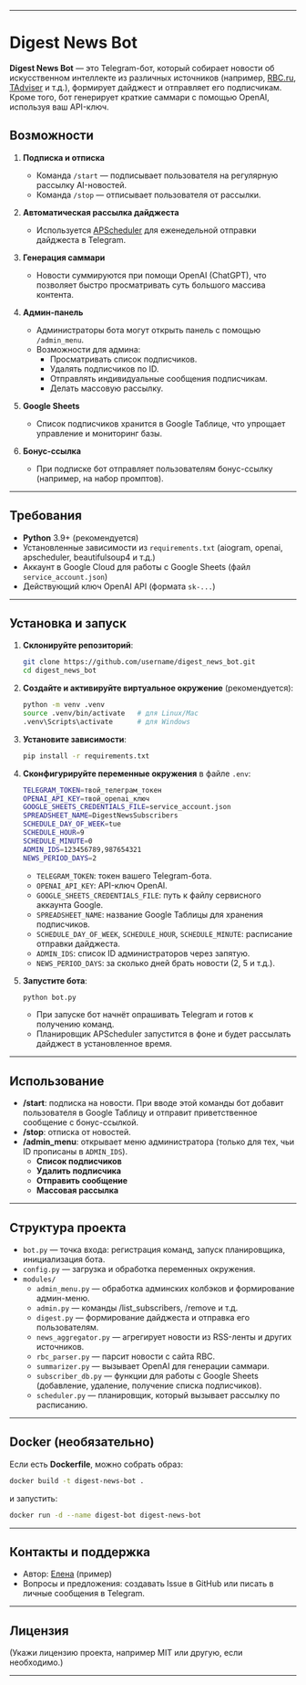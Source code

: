 
---

# Digest News Bot

**Digest News Bot** — это Telegram-бот, который собирает новости об искусственном интеллекте из различных источников (например, [RBC.ru](https://www.rbc.ru/), [TAdviser](https://tadviser.ru/) и т.д.), формирует дайджест и отправляет его подписчикам. Кроме того, бот генерирует краткие саммари с помощью OpenAI, используя ваш API-ключ.

## Возможности

1. **Подписка и отписка**  
   - Команда `/start` — подписывает пользователя на регулярную рассылку AI-новостей.  
   - Команда `/stop` — отписывает пользователя от рассылки.

2. **Автоматическая рассылка дайджеста**  
   - Используется [APScheduler](https://apscheduler.readthedocs.io/) для еженедельной отправки дайджеста в Telegram.

3. **Генерация саммари**  
   - Новости суммируются при помощи OpenAI (ChatGPT), что позволяет быстро просматривать суть большого массива контента.

4. **Админ-панель**  
   - Администраторы бота могут открыть панель с помощью `/admin_menu`.  
   - Возможности для админа:
     - Просматривать список подписчиков.  
     - Удалять подписчиков по ID.  
     - Отправлять индивидуальные сообщения подписчикам.  
     - Делать массовую рассылку.

5. **Google Sheets**  
   - Список подписчиков хранится в Google Таблице, что упрощает управление и мониторинг базы.

6. **Бонус-ссылка**  
   - При подписке бот отправляет пользователям бонус-ссылку (например, на набор промптов).

---

## Требования

- **Python** 3.9+ (рекомендуется)  
- Установленные зависимости из `requirements.txt` (aiogram, openai, apscheduler, beautifulsoup4 и т.д.)
- Аккаунт в Google Cloud для работы с Google Sheets (файл `service_account.json`)
- Действующий ключ OpenAI API (формата `sk-...`)

---

## Установка и запуск

1. **Склонируйте репозиторий**:
   ```bash
   git clone https://github.com/username/digest_news_bot.git
   cd digest_news_bot
   ```

2. **Создайте и активируйте виртуальное окружение** (рекомендуется):
   ```bash
   python -m venv .venv
   source .venv/bin/activate   # для Linux/Mac
   .venv\Scripts\activate      # для Windows
   ```

3. **Установите зависимости**:
   ```bash
   pip install -r requirements.txt
   ```

4. **Сконфигурируйте переменные окружения** в файле `.env`:
   ```bash
   TELEGRAM_TOKEN=твой_телеграм_токен
   OPENAI_API_KEY=твой_openai_ключ
   GOOGLE_SHEETS_CREDENTIALS_FILE=service_account.json
   SPREADSHEET_NAME=DigestNewsSubscribers
   SCHEDULE_DAY_OF_WEEK=tue
   SCHEDULE_HOUR=9
   SCHEDULE_MINUTE=0
   ADMIN_IDS=123456789,987654321
   NEWS_PERIOD_DAYS=2
   ```
   - `TELEGRAM_TOKEN`: токен вашего Telegram-бота.  
   - `OPENAI_API_KEY`: API-ключ OpenAI.  
   - `GOOGLE_SHEETS_CREDENTIALS_FILE`: путь к файлу сервисного аккаунта Google.  
   - `SPREADSHEET_NAME`: название Google Таблицы для хранения подписчиков.  
   - `SCHEDULE_DAY_OF_WEEK`, `SCHEDULE_HOUR`, `SCHEDULE_MINUTE`: расписание отправки дайджеста.  
   - `ADMIN_IDS`: список ID администраторов через запятую.  
   - `NEWS_PERIOD_DAYS`: за сколько дней брать новости (2, 5 и т.д.).

5. **Запустите бота**:
   ```bash
   python bot.py
   ```
   - При запуске бот начнёт опрашивать Telegram и готов к получению команд.
   - Планировщик APScheduler запустится в фоне и будет рассылать дайджест в установленное время.

---

## Использование

- **/start**: подписка на новости. При вводе этой команды бот добавит пользователя в Google Таблицу и отправит приветственное сообщение с бонус-ссылкой.
- **/stop**: отписка от новостей.
- **/admin_menu**: открывает меню администратора (только для тех, чьи ID прописаны в `ADMIN_IDS`).
  - **Список подписчиков**  
  - **Удалить подписчика**  
  - **Отправить сообщение**  
  - **Массовая рассылка**

---

## Структура проекта

- `bot.py` — точка входа: регистрация команд, запуск планировщика, инициализация бота.  
- `config.py` — загрузка и обработка переменных окружения.  
- `modules/`  
  - `admin_menu.py` — обработка админских колбэков и формирование админ-меню.  
  - `admin.py` — команды /list_subscribers, /remove и т.д.  
  - `digest.py` — формирование дайджеста и отправка его пользователям.  
  - `news_aggregator.py` — агрегирует новости из RSS-ленты и других источников.  
  - `rbc_parser.py` — парсит новости с сайта RBC.  
  - `summarizer.py` — вызывает OpenAI для генерации саммари.  
  - `subscriber_db.py` — функции для работы с Google Sheets (добавление, удаление, получение списка подписчиков).  
  - `scheduler.py` — планировщик, который вызывает рассылку по расписанию.  

---

## Docker (необязательно)

Если есть **Dockerfile**, можно собрать образ:
```bash
docker build -t digest-news-bot .
```
и запустить:
```bash
docker run -d --name digest-bot digest-news-bot
```

---

## Контакты и поддержка

- Автор: [Елена](https://t.me/username) (пример)
- Вопросы и предложения: создавать Issue в GitHub или писать в личные сообщения в Telegram.

---

## Лицензия

(Укажи лицензию проекта, например MIT или другую, если необходимо.)

---

